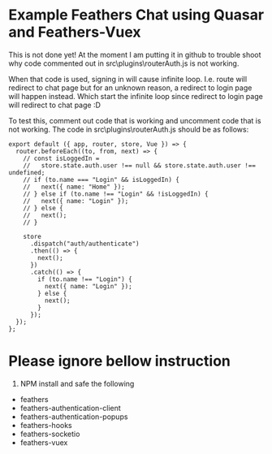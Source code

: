 # Example Feathers Chat using Quasar and Feathers-Vuex

This is not done yet! At the moment I am putting it in github to trouble shoot why code commented out in src\plugins\routerAuth.js is not working.

When that code is used, signing in will cause infinite loop. I.e. route will redirect to chat page but for an unknown reason, a redirect to login page will happen instead. Which start the infinite loop since redirect to login page will redirect to chat page :D

To test this, comment out code that is working and uncomment code that is not working. The code in src\plugins\routerAuth.js should be as follows:

```
export default ({ app, router, store, Vue }) => {
  router.beforeEach((to, from, next) => {
    // const isLoggedIn =
    //   store.state.auth.user !== null && store.state.auth.user !== undefined;
    // if (to.name === "Login" && isLoggedIn) {
    //   next({ name: "Home" });
    // } else if (to.name !== "Login" && !isLoggedIn) {
    //   next({ name: "Login" });
    // } else {
    //   next();
    // }

    store
      .dispatch("auth/authenticate")
      .then(() => {
        next();
      })
      .catch(() => {
        if (to.name !== "Login") {
          next({ name: "Login" });
        } else {
          next();
        }
      });
  });
};

```


# Please ignore bellow instruction

1. NPM install and safe the following
- feathers
- feathers-authentication-client
- feathers-authentication-popups
- feathers-hooks
- feathers-socketio
- feathers-vuex


